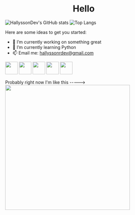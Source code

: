 <div align="center">
   <h1>Hello</h1>
</div>

![HallyssonDev's GitHub stats](https://github-readme-stats.vercel.app/api?username=HallyssonDev&theme=great-gatsby&show_icons=true) ![Top Langs](https://github-readme-stats.vercel.app/api/top-langs/?username=HallyssonDev)





Here are some ideas to get you started:                                                                     

- 🔭 I’m currently working on something great                           
- 🌱 I’m currently learning Python
- 📫 Email me: hallyssonrdev@gmail.com

<img src="https://image.flaticon.com/icons/png/512/1051/1051277.png" width="40"> <img src="https://image.flaticon.com/icons/png/512/732/732190.png" width="40"> <img src="https://image.flaticon.com/icons/png/512/136/136530.png" width="40"> <img src="https://image.flaticon.com/icons/png/512/528/528261.png" width="40"> <img src="https://image.flaticon.com/icons/png/512/1387/1387537.png" width="40">

 
 
 
<div>
   <p>Probably right now I'm like this ----->   <img src="https://media.giphy.com/media/hrRJ41JB2zlgZiYcCw/giphy-downsized-large.gif" width="400" align="center"/>  
</div>
 

 




                 



